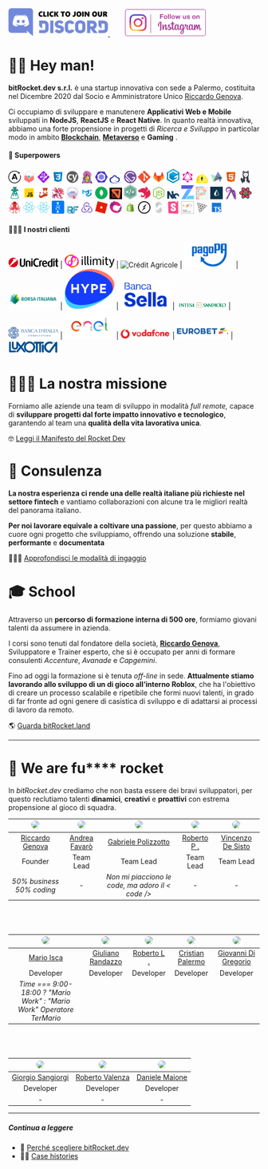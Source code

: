 <a href="https://discord.gg/EhwCjs5r5u" target="_blank">
<img src="/assets/images/join-discord.png" width=200px alt='Join Discord Server' title='Join Discord Server'>
</a>
<a href='https://www.instagram.com/bitrocket.dev/' target="_blank">
<img style='margin-left: 30px' src="/assets/images/follow-us-on-instagram.png" height=54px alt='Follow Us On Instagram' title='Follow Us On Instagram'>
</a>

# 👊🏾 Hey man!

**bitRocket.dev s.r.l.** è una startup innovativa con sede a Palermo, costituita nel Dicembre 2020 dal Socio e Amministratore Unico [Riccardo Genova](https://github.com/riccardogenova-bitrocketdev).

Ci occupiamo di sviluppare e manutenere **Applicativi Web e Mobile** sviluppati in **NodeJS**, **ReactJS** e **React** **Native**. In quanto realtà innovativa, abbiamo una forte propensione in progetti di _Ricerca e Sviluppo_ in particolar modo in ambito **[Blockchain](https://github.com/bitRocket-dev/.github/blob/main/pages/BLOCKCHAIN.md)**, **[Metaverso](https://github.com/bitRocket-dev/.github/blob/main/pages/METAVERSE.md)** e **Gaming** .

#### 👾 Superpowers

<p> <img src="/assets/stack/apollographql.svg" width=25px alt='Apollo Graph' title='Apollo Graph'> <img src="/assets/stack/chartjs.png" width=25px alt='ChartJS' title='ChartJS'> <img src="/assets/stack/commitizen.png" width=25px alt='Commitizen' title='Commitizen'> <img src="/assets/stack/css.svg" width=25px alt='Css' title='Css'> <img src="/assets/stack/cypress.svg" width=25px alt='Cypress' title='Cypress'> <img src="/assets/stack/emotionjs.png" width=25px alt='Emotionjs' title='Emotionjs'> <img src="/assets/stack/eslint.svg" width=25px alt='Eslint' title='Eslint'> <img src="/assets/stack/ethers.png" width=25px alt='Ethers' title='Ethers'> <img src="/assets/stack/gatsby.svg" width=25px alt='Gatsby' title='Gatsby'> <img src="/assets/stack/git.png" width=25px alt='Git' title='Git'> <img src="/assets/stack/gitlab.webp" width=25px alt='Gitlab' title='Gitlab'> <img src="/assets/stack/gitpod.png" width=25px alt='Gitpod' title='Gitpod'> <img src="/assets/stack/graphql.svg" width=25px alt='Graphql' title='Graphql'> <img src="/assets/stack/hardhat.png" width=25px alt='Hardhat' title='Hardhat'> <img src="/assets/stack/highcharts.svg" width=25px alt='Highcharts' title='Highcharts'> <img src="/assets/stack/html.svg" width=25px alt='Html' title='Html'> <img src="/assets/stack/husky.svg" width=25px alt='Husky' title='Husky'> <img src="/assets/stack/i18next.png" width=25px alt='I18next' title='I18next'> <img src="/assets/stack/javascript.svg" width=25px alt='Javascript' title='Javascript'> <img src="/assets/stack/jest.svg" width=25px alt='Jest' title='Jest'> <img src="/assets/stack/lerna.png" width=25px alt='Lerna' title='Lerna'> <img src="/assets/stack/liquid.png" width=25px alt='Liquid' title='Liquid'> <img src="/assets/stack/material-ui.png" width=25px alt='Material ui' title='Material ui'> <img src="/assets/stack/mongodb.svg" width=25px alt='Mongodb' title='Mongodb'> <img src="/assets/stack/mswjs.png" width=25px alt='Mswjs' title='Mswjs'> <img src="/assets/stack/nativebase.jpeg" width=25px alt='Nativebase' title='Nativebase'> <img src="/assets/stack/nestjs.svg" width=25px alt='Nestjs' title='Nestjs'> <img src="/assets/stack/nodejs.svg" width=25px alt='Nodejs' title='Nodejs'> <img src="/assets/stack/nx.png" width=25px alt='Nx' title='Nx'> <img src="/assets/stack/openzeppelin.png" width=25px alt='Openzeppelin' title='Openzeppelin'> <img src="/assets/stack/prettier.svg" width=25px alt='Prettier' title='Prettier'> <img src="/assets/stack/prismajs.png" width=25px alt='Prismajs' title='Prismajs'> <img src="/assets/stack/ramdajs.png" width=25px alt='Ramdajs' title='Ramdajs'> <img src="/assets/stack/react-query.svg" width=25px alt='React query' title='React query'> <img src="/assets/stack/react-testing-library.png" width=25px alt='React testing library' title='React testing library'> <img src="/assets/stack/reactjs.svg" width=25px alt='Reactjs' title='Reactjs'> <img src="/assets/stack/reactnative.svg" width=25px alt='Reactnative' title='Reactnative'> <img src="/assets/stack/recoil.png" width=25px alt='Recoil' title='Recoil'> <img src="/assets/stack/redux-form.jpeg" width=25px alt='Redux form' title='Redux form'> <img src="/assets/stack/redux.svg" width=25px alt='Redux' title='Redux'> <img src="/assets/stack/roblox.webp" width=25px alt='Roblox' title='Roblox'> <img src="/assets/stack/rxjs.svg" width=25px alt='Rxjs' title='Rxjs'> <img src="/assets/stack/shopify.png" width=25px alt='Shopify' title='Shopify'> <img src="/assets/stack/socket-io.svg" width=25px alt='Socket io' title='Socket io'> <img src="/assets/stack/solidity.svg" width=25px alt='Solidity' title='Solidity'> <img src="/assets/stack/storybook.svg" width=25px alt='Storybook' title='Storybook'> <img src="/assets/stack/styled-components.png" width=25px alt='Styled components' title='Styled-components'> <img src="/assets/stack/threejs.png" width=25px alt='Threejs' title='Threejs'> <img src="/assets/stack/typescript.svg" width=25px alt='Typescript' title='Typescript'> </p>

#### 👨🏻‍💻 I nostri clienti

<img src="/assets/clients/unicredit_logo.png" width=100px alt='Unicredit' title='Unicredit'> | <img src="/assets/clients/illimiti_logo.png" width=100px alt='Illimity Bank' title='Illimity Bank'> | <img src="/assets/clients/créditAgricole_logo.png" width=100px alt='Crédit Agricole' title='Crédit Agricole'> | <img src="/assets/clients/pagopa_logo.png" width=100px alt='PagoPA' title='PagoPA'> | <img src="/assets/clients/borsaitaliana_logo.png" width=100px alt='Borsa Italiana' title='Borsa Italiana'> | <img src="/assets/clients/hype_logo.png" width=100px alt='Hype' title='Hype'> | <img src="/assets/clients/bancasella_logo.png" width=100px alt='Banca Sella' title='Banca Sella'> | <img src="/assets/clients/bancaintesa_logo.png" width=100px alt='Banca Intesa' title='Banca Intesa'> | <img src="/assets/clients/bancaditalia_logo.png" width=100px alt='Banca dItalia' title='Banca dItalia'> | <img src="/assets/clients/enel_logo.png" width=100px alt='Enel' title='Enel'> | <img src="/assets/clients/vodafone_logo.png" width=100px alt='Vodafone' title='Vodafone'> | <img src="/assets/clients/eurobet_logo.png" width=100px alt='Eurobet' title='Eurobet'>` | <img src="/assets/clients/luxottica_logo.png" width=100px alt='Luxottica' title='Luxottica'>

# 🧑🏽‍🚀 La nostra missione

Forniamo alle aziende una team di sviluppo in modalità _full remote,_ capace di **sviluppare progetti dal forte impatto innovativo e tecnologico**, garantendo al team una **qualità della vita lavorativa unica**.

🤓 [Leggi il Manifesto del Rocket Dev](https://github.com/bitRocket-dev/.github/blob/main/pages/MANIFEST.md)

# 👔 Consulenza

**La nostra esperienza ci rende una delle realtà italiane più richieste nel settore fintech** e vantiamo collaborazioni con alcune tra le migliori realtà del panorama italiano.

**Per noi lavorare equivale a coltivare una passione**, per questo abbiamo a cuore ogni progetto che sviluppiamo, offrendo una soluzione **stabile**, **performante** e **documentata**

🕵🏻‍♂️ [Approfondisci le modalità di ingaggio](https://github.com/bitRocket-dev/.github/blob/main/pages/ABOUT.md)

# 🎓 School

Attraverso un **percorso di formazione interna di 500 ore**, formiamo giovani talenti da assumere in azienda.

I corsi sono tenuti dal fondatore della società, **[Riccardo Genova](https://github.com/riccardogenova-bitrocketdev)**, Sviluppatore e Trainer esperto, che si è occupato per anni di formare consulenti _Accenture_, _Avanade_ e _Capgemini_.

Fino ad oggi la formazione si è tenuta _off-line_ in sede. **Attualmente stiamo lavorando allo sviluppo di un di gioco all’interno Roblox**, che ha l'obiettivo di creare un processo scalabile e ripetibile che formi nuovi talenti, in grado di far fronte ad ogni genere di casistica di sviluppo e di adattarsi ai processi di lavoro da remoto.

🌎 [Guarda bitRocket.land](https://github.com/bitRocket-dev/.github/blob/main/projects/BITROCKET_LAND.md)

---

# 🚀 We are fu\*\*\*\* rocket

In _bitRocket.dev_ crediamo che non basta essere dei bravi sviluppatori, per questo reclutiamo talenti **dinamici**, **creativi** e **proattivi** con estrema propensione al gioco di squadra.

| <img src="https://github.com/riccardogenova-bitrocketdev.png" width="50px" style="border-radius: 50px"> | <img src="https://github.com/andreafavaro-bitrocketdev.png" width="50px" style="border-radius: 50px"> | <img src="https://github.com/gabrielepolizzotto-bitrocketdev.png" width="50px" style="border-radius: 50px"> | <img src="https://github.com/robertoportaluri-bitrocketdev.png" width="50px" style="border-radius: 50px"> | <img src="https://github.com/vincenzodesisto-bitrocketdev.png" width="50px" style="border-radius: 50px"> |
| :---: | :---: | :---: | :---: | :---: |
| [Riccardo Genova](https://github.com/riccardogenova-bitrocketdev) | [Andrea Favarò](https://github.com/bitRocket-dev/.github/blob/main/cv/ANDREA_CV.MD) | [Gabriele Polizzotto](https://github.com/bitRocket-dev/.github/blob/main/cv/GABRIELE_CV.md) | [Roberto P .](https://github.com/bitRocket-dev/.github/blob/main/cv/ROBERTO_P_CV.md) | [Vincenzo De Sisto](https://github.com/bitRocket-dev/.github/blob/main/cv/VINCENZO_CV.md) |
| Founder                  | Team Lead | Team Lead |  Team Lead |  Team Lead |
|  *50% business 50% coding* |  -        |  *Non mi piacciono le code, ma adoro il < code />*        |   -       |   -  |
                                 

<div style="margin-bottom: 68px"></div>

| <img src="https://github.com/marioisca-bitrocketdev.png" width="50px" style="border-radius: 50px"> | <img src="https://github.com/giulianorandazzo-bitrocketdev.png" width="50px" style="border-radius: 50px"> | <img src="https://github.com/robertolaporta-bitrocketdev.png" width="50px" style="border-radius: 50px"> | <img src="https://github.com/cristianpalermo-bitrocketdev.png" width="50px" style="border-radius: 50px"> | <img src="https://github.com/giovannidigregorio-bitrocketdev.png" width="50px" style="border-radius: 50px"> |
| :---: | :---: | :---: | :---: | :---: |
| [Mario Isca](https://github.com/bitRocket-dev/.github/blob/main/cv/MARIO_CV.md) | [Giuliano Randazzo](https://github.com/bitRocket-dev/.github/blob/main/cv/GIULIANO_CV.md) |  [Roberto L .](https://github.com/bitRocket-dev/.github/blob/main/cv/ROBERTO_L_CV.md) | [Cristian Palermo](https://github.com/bitRocket-dev/.github/blob/main/cv/CRISTIAN_CV.md) | [Giovanni Di Gregorio](https://github.com/bitRocket-dev/.github/blob/main/cv/GIOVANNI_CV.md) |
|        Developer         | Developer | Developer | Developer | Developer|
|  *Time === 9:00-18:00 ? "Mario Work" : "Mario Work" Operatore TerMario* 

<div style="margin-bottom: 68px"></div>



| <img src="https://github.com/giorgiosangiorgi-bitrocketdev.png" width="50px" style="border-radius: 50px"> | <img src="https://github.com/robertovalenza-bitrocketdev.png" width="50px" style="border-radius: 50px"> | <img src="https://github.com/danielemaione-bitrocketdev.png" width="50px" style="border-radius: 50px"> |
| :---: | :---: | :---: |
| [Giorgio Sangiorgi](https://github.com/bitRocket-dev/.github/blob/main/cv/GIORGIO_CV.md) | [Roberto Valenza]() | [Daniele Maione]()
| Developer | Developer | Developer |
| - | - | - |

---

##### Continua a leggere

- 🚀 [Perché scegliere bitRocket.dev](https://github.com/bitRocket-dev/.github/blob/main/pages/WHY_BITROCKET-DEV.md)
- 💪🏻 [Case histories](https://github.com/bitRocket-dev/.github/blob/main/profile/CASE_HISTORIES.md)
